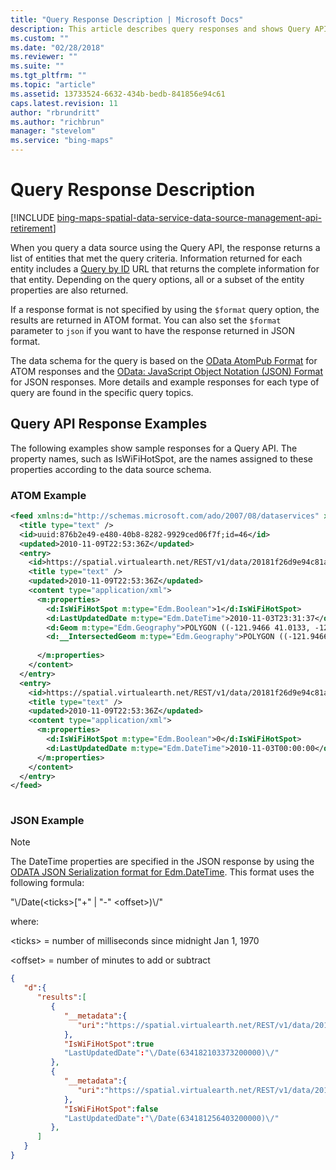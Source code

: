 ```yaml
---
title: "Query Response Description | Microsoft Docs"
description: This article describes query responses and shows Query API response examples.
ms.custom: ""
ms.date: "02/28/2018"
ms.reviewer: ""
ms.suite: ""
ms.tgt_pltfrm: ""
ms.topic: "article"
ms.assetid: 13733524-6632-434b-bedb-841856e94c61
caps.latest.revision: 11
author: "rbrundritt"
ms.author: "richbrun"
manager: "stevelom"
ms.service: "bing-maps"
---
```


# Query Response Description

[!INCLUDE [bing-maps-spatial-data-service-data-source-management-api-retirement](../../includes/bing-maps-spatial-data-service-data-source-management-api-retirement.md)]

When you query a data source using the Query API, the response returns a list of entities that met the query criteria. Information returned for each entity includes a [Query by ID](../query-api/query-by-id.md) URL that returns the complete information for that entity. Depending on the query options, all or a subset of the entity properties are also returned.  
  
 If a response format is not specified by using the `$format` query option, the results are returned in ATOM format. You can also set the `$format` parameter to `json` if you want to have the response returned in JSON format.  
  
 The data schema for the query is based on the [OData AtomPub Format](https://www.odata.org/developers/protocols/atom-format) for ATOM responses and the [OData: JavaScript Object Notation (JSON) Format](https://www.odata.org/developers/protocols/json-format) for JSON responses. More details and example responses for each type of query are found in the specific query topics.  
  
## Query API Response Examples

 The following examples show sample responses for a Query API. The property names, such as IsWiFiHotSpot, are the names assigned to these properties according to the data source schema.  
  
### ATOM Example  
  
```xml
<feed xmlns:d="http://schemas.microsoft.com/ado/2007/08/dataservices" xmlns:m="http://schemas.microsoft.com/ado/2007/08/dataservices/metadata" xmlns="http://www.w3.org/2005/Atom">  
  <title type="text" />  
  <id>uuid:876b2e49-e480-40b8-8282-9929ced06f7f;id=46</id>  
  <updated>2010-11-09T22:53:36Z</updated>  
  <entry>  
    <id>https://spatial.virtualearth.net/REST/v1/data/20181f26d9e94c81acdf9496133d4f23/FourthCoffeeSample/FourthCoffeeShops('-715')</id>  
    <title type="text" />  
    <updated>2010-11-09T22:53:36Z</updated>  
    <content type="application/xml">  
      <m:properties>  
        <d:IsWiFiHotSpot m:type="Edm.Boolean">1</d:IsWiFiHotSpot>  
        <d:LastUpdatedDate m:type="Edm.DateTime">2010-11-03T23:31:37</d:LastUpdatedDate>  
        <d:Geom m:type="Edm.Geography">POLYGON ((-121.9466 41.0133, -121.94579 41.01751, -121.94506 41.01595, -121.9466 41.0133))</d:Geom>  
        <d:__IntersectedGeom m:type="Edm.Geography">POLYGON ((-121.9466 41.0133, -121.94506 41.01595, -121.94579 41.01751, -121.9466 41.0133))</d:__IntersectedGeom>  
  
      </m:properties>  
    </content>  
  </entry>  
  <entry>  
    <id>https://spatial.virtualearth.net/REST/v1/data/20181f26d9e94c81acdf9496133d4f23/FourthCoffeeSample/FourthCoffeeShops('-661')</id>  
    <title type="text" />  
    <updated>2010-11-09T22:53:36Z</updated>  
    <content type="application/xml">  
      <m:properties>  
        <d:IsWiFiHotSpot m:type="Edm.Boolean">0</d:IsWiFiHotSpot>  
        <d:LastUpdatedDate m:type="Edm.DateTime">2010-11-03T00:00:00</d:LastUpdatedDate>  
      </m:properties>  
    </content>  
  </entry>  
</feed>  
  
```  
  
### JSON Example  
  
> [!NOTE]
>  The DateTime properties are specified in the JSON response by using the [ODATA JSON Serialization format for Edm.DateTime](https://www.odata.org/developers/protocols/json-format#PrimitiveTypes). This format uses the following formula:  
>   
>  "\\/Date(\<ticks>["+" &#124; "-" \<offset>)\\/"  
>   
>  where:  
>   
>  \<ticks> = number of milliseconds since midnight Jan 1, 1970  
>   
>  \<offset> = number of minutes to add or subtract  
  
```json
{  
   "d":{  
      "results":[  
         {  
            "__metadata":{  
               "uri":"https://spatial.virtualearth.net/REST/v1/data/20181f26d9e94c81acdf9496133d4f23/FourthCoffeeSample/FourthCoffeeShops('-715')"  
            },  
            "IsWiFiHotSpot":true  
            "LastUpdatedDate":"\/Date(634182103373200000)\/"  
         },  
         {  
            "__metadata":{  
               "uri":"https://spatial.virtualearth.net/REST/v1/data/20181f26d9e94c81acdf9496133d4f23/FourthCoffeeSample/FourthCoffeeShops('-661')"  
            },  
            "IsWiFiHotSpot":false  
            "LastUpdatedDate":"\/Date(634181256403200000)\/"  
         },  
      ]  
   }  
}  
```